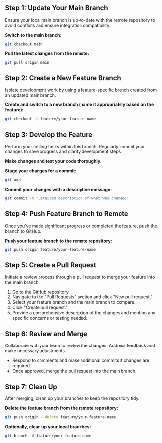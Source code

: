 ## Step 1: Update Your Main Branch
Ensure your local main branch is up-to-date with the remote repository to avoid conflicts and ensure integration compatibility.

**Switch to the main branch:**
```bash
git checkout main
```

**Pull the latest changes from the remote:**
```bash
git pull origin main
```

## Step 2: Create a New Feature Branch
Isolate development work by using a feature-specific branch created from an updated main branch.

**Create and switch to a new branch (name it appropriately based on the feature):**
```bash
git checkout -b feature/your-feature-name
```

## Step 3: Develop the Feature
Perform your coding tasks within this branch. Regularly commit your changes to save progress and clarify development steps.

**Make changes and test your code thoroughly.**

**Stage your changes for a commit:**
```bash
git add .
```

**Commit your changes with a descriptive message:**
```bash
git commit -m "Detailed description of what was changed"
```

## Step 4: Push Feature Branch to Remote
Once you’ve made significant progress or completed the feature, push the branch to GitHub.

**Push your feature branch to the remote repository:**
```bash
git push origin feature/your-feature-name
```

## Step 5: Create a Pull Request
Initiate a review process through a pull request to merge your feature into the main branch.

1. Go to the GitHub repository.
2. Navigate to the "Pull Requests" section and click "New pull request."
3. Select your feature branch and the main branch to compare.
4. Click "Create pull request."
5. Provide a comprehensive description of the changes and mention any specific concerns or testing needed.

## Step 6: Review and Merge
Collaborate with your team to review the changes. Address feedback and make necessary adjustments.

- Respond to comments and make additional commits if changes are required.
- Once approved, merge the pull request into the main branch.

## Step 7: Clean Up
After merging, clean up your branches to keep the repository tidy.

**Delete the feature branch from the remote repository:**
```bash
git push origin --delete feature/your-feature-name
```

**Optionally, clean up your local branches:**
```bash
git branch -d feature/your-feature-name
```
